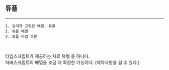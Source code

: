 ## 튜플

---

```
1. 길이가 고정된 배열, 튜플
2. 튜플 배열
3. 튜플 타입 추론
```

<br />

타입스크립트가 제공하는 자료 유형 중 하나다. <br />
자바스크립트의 배열을 조금 더 확장한 기능이다. (제약사항을 걸 수 있다.)
